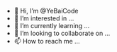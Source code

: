 - 👋 Hi, I’m @YeBaiCode
- 👀 I’m interested in ...
- 🌱 I’m currently learning ...
- 💞️ I’m looking to collaborate on ...
- 📫 How to reach me ...

<!---
YeBaiCode/YeBaiCode is a ✨ special ✨ repository because its `README.md` (this file) appears on your GitHub profile.
You can click the Preview link to take a look at your changes.
--->

